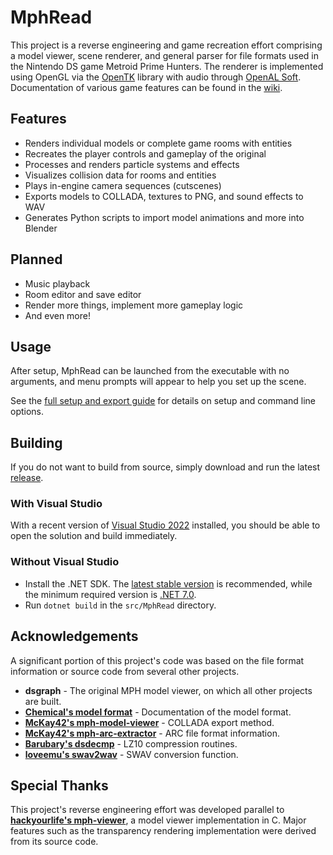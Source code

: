 # MphRead
This project is a reverse engineering and game recreation effort comprising a model viewer, scene renderer, and general parser for file formats used in the Nintendo DS game Metroid Prime Hunters. The renderer is implemented using OpenGL via the [OpenTK](https://github.com/opentk/opentk) library with audio through [OpenAL Soft](https://github.com/kcat/openal-soft). Documentation of various game features can be found in the [wiki](https://github.com/NoneGiven/MphRead/wiki).

## Features
- Renders individual models or complete game rooms with entities
- Recreates the player controls and gameplay of the original
- Processes and renders particle systems and effects
- Visualizes collision data for rooms and entities
- Plays in-engine camera sequences (cutscenes)
- Exports models to COLLADA, textures to PNG, and sound effects to WAV
- Generates Python scripts to import model animations and more into Blender

## Planned
- Music playback
- Room editor and save editor
- Render more things, implement more gameplay logic
- And even more!

## Usage

After setup, MphRead can be launched from the executable with no arguments, and menu prompts will appear to help you set up the scene.

See the [full setup and export guide](https://github.com/NoneGiven/MphRead/wiki/Setup-&-Export-Guide) for details on setup and command line options.

## Building

If you do not want to build from source, simply download and run the latest [release](https://github.com/NoneGiven/MphRead/releases).

### With Visual Studio

With a recent version of [Visual Studio 2022](https://visualstudio.microsoft.com/vs/) installed, you should be able to open the solution and build immediately.

### Without Visual Studio

- Install the .NET SDK. The [latest stable version](https://dotnet.microsoft.com/en-us/download/dotnet/latest) is recommended, while the minimum required version is [.NET 7.0](https://dotnet.microsoft.com/en-us/download/dotnet/7.0).
- Run `dotnet build` in the `src/MphRead` directory.

## Acknowledgements

A significant portion of this project's code was based on the file format information or source code from several other projects.

- **dsgraph** - The original MPH model viewer, on which all other projects are built.
- **[Chemical's model format](https://gitlab.com/ch-mcl/metroid-prime-hunters-file-document/-/blob/master/Model/BinModel.md)** - Documentation of the model format.
- **[McKay42's mph-model-viewer](https://github.com/McKay42/mph-model-viewer)** - COLLADA export method.
- **[McKay42's mph-arc-extractor](https://github.com/McKay42/mph-arc-extractor)** - ARC file format information.
- **[Barubary's dsdecmp](https://github.com/Barubary/dsdecmp)** - LZ10 compression routines.
- **[loveemu's swav2wav](https://github.com/loveemu/loveemu-lab)** - SWAV conversion function.

## Special Thanks

This project's reverse engineering effort was developed parallel to **[hackyourlife's mph-viewer](https://github.com/hackyourlife/mph-viewer)**, a model viewer implementation in C. Major features such as the transparency rendering implementation were derived from its source code.
